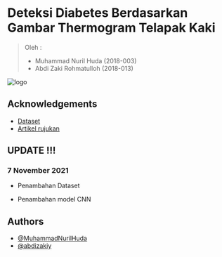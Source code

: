 # Deteksi Diabetes Berdasarkan Gambar Thermogram Telapak Kaki
> Oleh :
> - Muhammad Nuril Huda (2018-003)
> - Abdi Zaki Rohmatulloh (2018-013)

![logo](https://user-images.githubusercontent.com/64600830/136706898-9cd53d25-7103-4d5b-9efc-8f610c710f27.png)

## Acknowledgements

 - [Dataset](https://ieee-dataport.org/open-access/plantar-thermogram-database-study-diabetic-foot-complications)
 - [Artikel rujukan](https://doi.org/10.1016/j.compbiomed.2021.104838)

## UPDATE !!!

### 7 November 2021 
- Penambahan Dataset

- Penambahan model CNN


## Authors

- [@MuhammadNurilHuda](https://github.com/MuhammadNurilHuda)
- [@abdizakiy](https://github.com/abdizakiy) 


